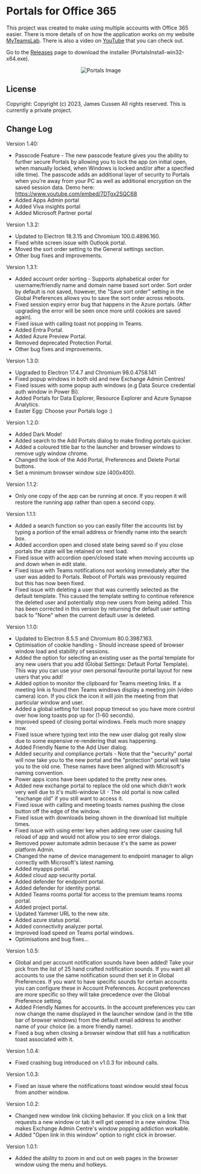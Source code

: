 # Portals for Office 365

This project was created to make using multiple accounts with Office 365 easier. There is more details of on how the application works on my website [MyTeamsLab](https://www.myteamslab.com). There is also a video on [YouTube](https://youtu.be/fNosmBF-fzg) that you can check out. 

Go to the [Releases](https://github.com/jamescussen/PortalsReleases/releases) page to download the installer (PortalsInstall-win32-x64.exe).

<p align="center">
  <img src="https://1.bp.blogspot.com/--FKm8g4M_7I/YSd628ym6uI/AAAAAAAABdU/BYyIKi_2Kv0OGLpRtoxoxSnffUXIsZsdQCLcBGAsYHQ/s800/Portals1.20-Light-Dark.png" alt="Portals Image"/>
</p>

## License

Copyright: Copyright (c) 2023, James Cussen All rights reserved.
This is currently a private project.

## Change Log

Version 1.40:
- Passcode Feature - The new passcode feature gives you the ability to further secure Portals by allowing you to lock the app (on initial open, when manually locked, when Windows is locked and/or after a specified idle time). The passcode adds an additional layer of security to Portals when you're away from your PC as well as additional encryption on the saved session data. Demo here: https://www.youtube.com/embed/7DTgx2SQC68
- Added Apps Admin portal
- Added Viva insights portal
- Added Microsoft Partner portal


Version 1.3.2:

- Updated to Electron 18.3.15 and Chromium 100.0.4896.160.
- Fixed white screen issue with Outlook portal.
- Moved the sort order setting to the General settings section.
- Other bug fixes and improvements.

Version 1.3.1:
- Added account order sorting - Supports alphabetical order for username/friendly name and domain name based sort order. Sort order by default is not saved, however, the "Save sort order" setting in the Global Preferences allows you to save the sort order across reboots.
- Fixed session expiry error bug that happens in the Azure portals. (After upgrading the error will be seen once more until cookies are saved again).
- Fixed issue with calling toast not popping in Teams.
- Added Entra Portal.
- Added Azure Preview Portal.
- Removed deprecated Protection Portal.
- Other bug fixes and improvements.

Version 1.3.0:
- Upgraded to Electron 17.4.7 and Chromium 98.0.4758.141
- Fixed popup windows in both old and new Exchange Admin Centres!
- Fixed issues with some popup auth windows (e.g Data Source credential auth window in Power Bi).
- Added Portals for Data Explorer, Resource Explorer and Azure Synapse Analytics.
- Easter Egg: Choose your Portals logo :)

Version 1.2.0:
- Added Dark Mode!
- Added search to the Add Portals dialog to make finding portals quicker.
- Added a coloured title bar to the launcher and browser windows to remove ugly window chrome.
- Changed the look of the Add Portal, Preferences and Delete Portal buttons.
- Set a minimum browser window size (400x400).

Version 1.1.2:
  - Only one copy of the app can be running at once. If you reopen it will restore the running app rather than open a second copy.

Version 1.1.1:
  - Added a search function so you can easily filter the accounts list by typing a portion of the email address or friendly name into the search box.
  - Added accordion open and closed state being saved so if you close portals the state will be retained on next load.
  - Fixed issue with accordion open/closed state when moving accounts up and down when in edit state.
  - Fixed issue with Teams notifications not working immediately after the user was added to Portals. Reboot of Portals was previously required but this has now been fixed.
  - Fixed issue with deleting a user that was currently selected as the default template. This caused the template setting to continue reference the deleted user and potentially stop new users from being added. This has been corrected in this version by returning the default user setting back to "None" when the current default user is deleted.


Version 1.1.0:
 - Updated to Electron 8.5.5 and Chromium 80.0.3987.163.
  - Optimisation of cookie handling - Should increase speed of browser window load and stability of sessions.
  - Added the option for selecting an existing user as the portal template for any new users that you add (Global Settings: Default Portal Template). This way you can use your own personal favourite portal layout for new users that you add!
  - Added option to monitor the clipboard for Teams meeting links. If a meeting link is found then Teams windows display a meeting join (video camera) icon. If you click the icon it will join the meeting from that particular window and user.
  - Added a global setting for toast popup timeout so you have more control over how long toasts pop up for (1-60 seconds).
  - Improved speed of closing portal windows. Feels much more snappy now.
  - Fixed issue where typing text into the new user dialog got really slow due to some expensive re-rendering that was happening.
  - Added Friendly Name to the Add User dialog.
  - Added security and compliance portals - Note that the "security" portal will now take you to the new portal and the "protection" portal will take you to the old one. These names have been aligned with Microsoft's naming convention. 
  - Power apps icons have been updated to the pretty new ones.
  - Added new exchange portal to replace the old one which didn't work very well due to it's multi-window UI - The old portal is now called "exchange old" if you still want to access it.
  - Fixed issue with calling and meeting toasts names pushing the close button off the edge of the window.
  - Fixed issue with downloads being shown in the download list multiple times.
  - Fixed issue with using enter key when adding new user causing full reload of app and would not allow you to see error dialogs.
  - Removed power automate admin because it's the same as power platform Admin.
  - Changed the name of device management to endpoint manager to align correctly with Microsoft's latest naming.
  - Added myapps portal.
  - Added cloud app security portal.
  - Added defender for endpoint portal.
  - Added defender for identity portal.
  - Added Teams rooms portal for access to the premium teams rooms portal.
  - Added project portal.
  - Updated Yammer URL to the new site.
  - Added azure status portal.
  - Added connectivity analyzer portal.
  - Improved load speed on Teams portal windows.
  - Optimisations and bug fixes...
  
Version 1.0.5:
  - Global and per account notification sounds have been added! Take your pick from the list of 25 hand crafted notification sounds. If you want all accounts to use the same notification sound then set it in Global Preferences. If you want to have specific sounds for certain accounts you can configure these in Account Preferences. Account preferences are more specific so they will take precedence over the Global Preference setting.
  - Added Friendly Names for accounts. In the account preferences you can now change the name displayed in the launcher window (and in the title bar of browser windows) from the default email address to another name of your choice (ie. a more friendly name).
  - Fixed a bug when closing a browser window that still has a notification toast associated with it.
  
Version 1.0.4:
  - Fixed crashing bug introduced on v1.0.3 for inbound calls.

Version 1.0.3:
  - Fixed an issue where the notifications toast window would steal focus from another window.
  
Version 1.0.2:

  - Changed new window link clicking behavior. If you click on a link that requests a new window or tab it will get opened in a new window. This makes Exchange Admin Centre's window popping addiction workable.
  - Added "Open link in this window" option to right click in browser.

Version 1.0.1: 
  - Added the ability to zoom in and out on web pages in the browser window using the menu and hotkeys.
  

